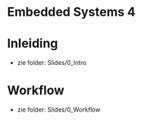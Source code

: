 # Embedded Systems 4

# Inleiding
 * zie folder: Slides/0_Intro

# Workflow
 * zie folder: Slides/0_Workflow
